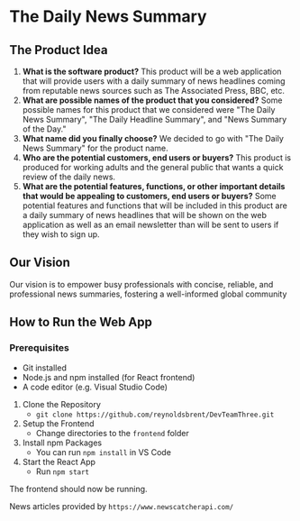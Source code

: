 # The Daily News Summary

## The Product Idea
1. **What is the software product?** This product will be a web application that will provide users with a daily summary of news headlines coming from reputable news sources such as The Associated Press, BBC, etc.
2. **What are possible names of the product that you considered?** Some possible names for this product that we considered were "The Daily News Summary", "The Daily Headline Summary", and "News Summary of the Day."
3. **What name did you finally choose?** We decided to go with "The Daily News Summary" for the product name.
4. **Who are the potential customers, end users or buyers?** This product is produced for working adults and the general public that wants a quick review of the daily news.
5. **What are the potential features, functions, or other important details that would be appealing to customers, end users or buyers?** Some potential features and functions that will be included in this product are a daily summary of news headlines that will be shown on the web application as well as an email newsletter than will be sent to users if they wish to sign up.

## Our Vision
Our vision is to empower busy professionals with concise, reliable, and professional news summaries, fostering a well-informed global community

## How to Run the Web App
### Prerequisites
- Git installed
- Node.js and npm installed (for React frontend)
- A code editor (e.g. Visual Studio Code)

1. Clone the Repository
    - `git clone https://github.com/reynoldsbrent/DevTeamThree.git`
2. Setup the Frontend
    - Change directories to the `frontend` folder
3. Install npm Packages
    - You can run `npm install` in VS Code
4. Start the React App
    - Run `npm start`

The frontend should now be running.


News articles provided by `https://www.newscatcherapi.com/`